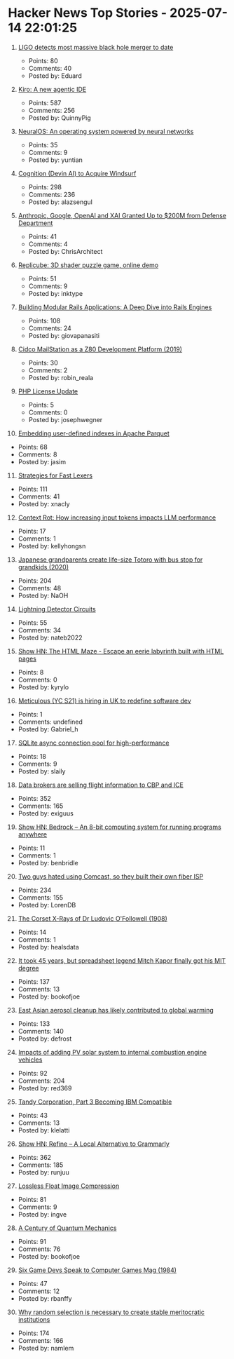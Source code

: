 # Hacker News Top Stories - 2025-07-14 22:01:25

1. [LIGO detects most massive black hole merger to date](https://www.caltech.edu/about/news/ligo-detects-most-massive-black-hole-merger-to-date)
   - Points: 80
   - Comments: 40
   - Posted by: Eduard

2. [Kiro: A new agentic IDE](https://kiro.dev/blog/introducing-kiro/)
   - Points: 587
   - Comments: 256
   - Posted by: QuinnyPig

3. [NeuralOS: An operating system powered by neural networks](https://neural-os.com/)
   - Points: 35
   - Comments: 9
   - Posted by: yuntian

4. [Cognition (Devin AI) to Acquire Windsurf](https://cognition.ai/blog/windsurf)
   - Points: 298
   - Comments: 236
   - Posted by: alazsengul

5. [Anthropic, Google, OpenAI and XAI Granted Up to $200M from Defense Department](https://www.cnbc.com/2025/07/14/anthropic-google-openai-xai-granted-up-to-200-million-from-dod.html)
   - Points: 41
   - Comments: 4
   - Posted by: ChrisArchitect

6. [Replicube: 3D shader puzzle game, online demo](https://replicube.xyz/staging/)
   - Points: 51
   - Comments: 9
   - Posted by: inktype

7. [Building Modular Rails Applications: A Deep Dive into Rails Engines](https://www.panasiti.me/blog/modular-rails-applications-rails-engines-active-storage-dashboard/)
   - Points: 108
   - Comments: 24
   - Posted by: giovapanasiti

8. [Cidco MailStation as a Z80 Development Platform (2019)](https://jcs.org/2019/05/03/mailstation)
   - Points: 30
   - Comments: 2
   - Posted by: robin_reala

9. [PHP License Update](https://wiki.php.net/rfc/php_license_update)
   - Points: 5
   - Comments: 0
   - Posted by: josephwegner

10. [Embedding user-defined indexes in Apache Parquet](https://datafusion.apache.org/blog/2025/07/14/user-defined-parquet-indexes/)
   - Points: 68
   - Comments: 8
   - Posted by: jasim

11. [Strategies for Fast Lexers](https://xnacly.me/posts/2025/fast-lexer-strategies/)
   - Points: 111
   - Comments: 41
   - Posted by: xnacly

12. [Context Rot: How increasing input tokens impacts LLM performance](https://research.trychroma.com/context-rot)
   - Points: 17
   - Comments: 1
   - Posted by: kellyhongsn

13. [Japanese grandparents create life-size Totoro with bus stop for grandkids (2020)](https://mymodernmet.com/totoro-sculpture-bus-stop/)
   - Points: 204
   - Comments: 48
   - Posted by: NaOH

14. [Lightning Detector Circuits](https://techlib.com/electronics/lightningnew.htm)
   - Points: 55
   - Comments: 34
   - Posted by: nateb2022

15. [Show HN: The HTML Maze - Escape an eerie labyrinth built with HTML pages](https://htmlmaze.com/)
   - Points: 8
   - Comments: 0
   - Posted by: kyrylo

16. [Meticulous (YC S21) is hiring in UK to redefine software dev](https://tinyurl.com/join-meticulous)
   - Points: 1
   - Comments: undefined
   - Posted by: Gabriel_h

17. [SQLite async connection pool for high-performance](https://github.com/slaily/aiosqlitepool)
   - Points: 18
   - Comments: 9
   - Posted by: slaily

18. [Data brokers are selling flight information to CBP and ICE](https://www.eff.org/deeplinks/2025/07/data-brokers-are-selling-your-flight-information-cbp-and-ice)
   - Points: 352
   - Comments: 165
   - Posted by: exiguus

19. [Show HN: Bedrock – An 8-bit computing system for running programs anywhere](https://benbridle.com/projects/bedrock.html)
   - Points: 11
   - Comments: 1
   - Posted by: benbridle

20. [Two guys hated using Comcast, so they built their own fiber ISP](https://arstechnica.com/tech-policy/2025/07/two-guys-hated-using-comcast-so-they-built-their-own-fiber-isp/)
   - Points: 234
   - Comments: 155
   - Posted by: LorenDB

21. [The Corset X-Rays of Dr Ludovic O'Followell (1908)](https://publicdomainreview.org/collection/the-corset-x-rays-of-dr-ludovic-o-followell-1908/)
   - Points: 14
   - Comments: 1
   - Posted by: healsdata

22. [It took 45 years, but spreadsheet legend Mitch Kapor finally got his MIT degree](https://www.bostonglobe.com/2025/06/24/business/mitch-kapor-mit-degree-bill-aulet/)
   - Points: 137
   - Comments: 13
   - Posted by: bookofjoe

23. [East Asian aerosol cleanup has likely contributed to global warming](https://www.nature.com/articles/s43247-025-02527-3)
   - Points: 133
   - Comments: 140
   - Posted by: defrost

24. [Impacts of adding PV solar system to internal combustion engine vehicles](https://www.jstor.org/stable/26169128)
   - Points: 92
   - Comments: 204
   - Posted by: red369

25. [Tandy Corporation, Part 3 Becoming IBM Compatible](https://www.abortretry.fail/p/tandy-corporation-part-3)
   - Points: 43
   - Comments: 13
   - Posted by: klelatti

26. [Show HN: Refine – A Local Alternative to Grammarly](https://refine.sh)
   - Points: 362
   - Comments: 185
   - Posted by: runjuu

27. [Lossless Float Image Compression](https://aras-p.info/blog/2025/07/08/Lossless-Float-Image-Compression/)
   - Points: 81
   - Comments: 9
   - Posted by: ingve

28. [A Century of Quantum Mechanics](https://home.cern/news/news/physics/century-quantum-mechanics)
   - Points: 91
   - Comments: 76
   - Posted by: bookofjoe

29. [Six Game Devs Speak to Computer Games Mag (1984)](https://computeradsfromthepast.substack.com/p/six-game-devs-speak-to-computer-games)
   - Points: 47
   - Comments: 12
   - Posted by: rbanffy

30. [Why random selection is necessary to create stable meritocratic institutions](https://assemblingamerica.substack.com/p/there-is-no-meritocracy-without-lottocracy)
   - Points: 174
   - Comments: 166
   - Posted by: namlem

